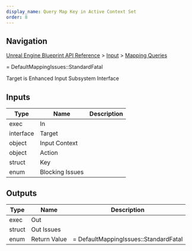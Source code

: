 ```yaml
---
display_name: Query Map Key in Active Context Set
order: 8
---
```

## Navigation

[Unreal Engine Blueprint API Reference](https://dev.epicgames.com/documentation/en-us/unreal-engine/BlueprintAPI) > [Input](https://dev.epicgames.com/documentation/en-us/unreal-engine/BlueprintAPI/Input) > [Mapping Queries](https://dev.epicgames.com/documentation/en-us/unreal-engine/BlueprintAPI/Input/MappingQueries)

= DefaultMappingIssues::StandardFatal

Target is Enhanced Input Subsystem Interface

## Inputs

| Type | Name | Description |
| --- | --- | --- |
| exec | In |  |
| interface | Target |  |
| object | Input Context |  |
| object | Action |  |
| struct | Key |  |
| enum | Blocking Issues |  |

## Outputs

| Type | Name | Description |
| --- | --- | --- |
| exec | Out |  |
| struct | Out Issues |  |
| enum | Return Value | = DefaultMappingIssues::StandardFatal |
